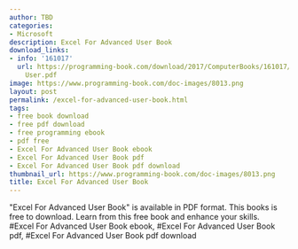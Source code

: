 ```yaml
---
author: TBD
categories:
- Microsoft
description: Excel For Advanced User Book
download_links:
- info: '161017'
  url: https://programming-book.com/download/2017/ComputerBooks/161017/Excel For Advanced
    User.pdf
image: https://www.programming-book.com/doc-images/8013.png
layout: post
permalink: /excel-for-advanced-user-book.html
tags:
- free book download
- free pdf download
- free programming ebook
- pdf free
- Excel For Advanced User Book ebook
- Excel For Advanced User Book pdf
- Excel For Advanced User Book pdf download
thumbnail_url: https://www.programming-book.com/doc-images/8013.png
title: Excel For Advanced User Book
---
```


 
<div class="item-desc text-justify">
  "Excel For Advanced User Book" is available in PDF format. This books is free to download. Learn from this free book and enhance your skills.
  <br>
  #Excel For Advanced User Book ebook, #Excel For Advanced User Book pdf, #Excel For Advanced User Book pdf download
</div>